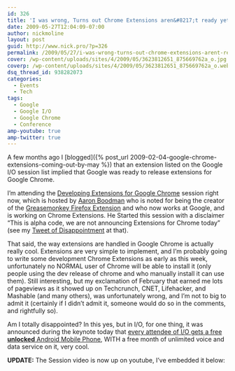 ```yaml
---
id: 326
title: 'I was wrong, Turns out Chrome Extensions aren&#8217;t ready yet'
date: 2009-05-27T12:04:09-07:00
author: nickmoline
layout: post
guid: http://www.nick.pro/?p=326
permalink: /2009/05/27/i-was-wrong-turns-out-chrome-extensions-arent-ready-yet/
cover: /wp-content/uploads/sites/4/2009/05/3623812651_875669762a_o.jpg
coverp: /wp-content/uploads/sites/4/2009/05/3623812651_875669762a_o.webp
dsq_thread_id: 938282073
categories:
  - Events
  - Tech
tags:
  - Google
  - Google I/O
  - Google Chrome
  - Conference
amp-youtube: true
amp-twitter: true
---
```

A few months ago I [blogged]({% post_url 2009-02-04-google-chrome-extensions-coming-out-by-may %}) that an extension listed on the Google I/O session list implied that Google was ready to release extensions for Google Chrome.

I&#8217;m attending the [Developing Extensions for Google Chrome](http://code.google.com/events/io/sessions/DevelopingExtensionsGoogleChrome.html) session right now, which is hosted by [Aaron Boodman](http://code.google.com/events/io/speakers.html#aa) who is noted for being the creator of the [Greasemonkey Firefox Extension](https://addons.mozilla.org/en-US/firefox/addon/748) and who now works at Google, and is working on Chrome Extensions. He Started this session with a disclaimer &#8220;This is alpha code, we are not announcing Extensions for Chrome today&#8221; (see my [Tweet of Disappointment](http://twitter.com/NickMoline/status/1938360780) at that).

<!--more-->

<amp-twitter width="375" height="472" layout="responsive" data-tweetid="1938360780"></amp-twitter>

That said, the way extensions are handled in Google Chrome is actually really cool. Extensions are very simple to implement, and I&#8217;m probably going to write some development Chrome Extensions as early as this week, unfortunately no NORMAL user of Chrome will be able to install it (only people using the dev release of chrome and who manually install it can use them). Still interesting, but my exclamation of February that earned me lots of pageviews as it showed up on Techcrunch, CNET, Lifehacker, and Mashable (and many others), was unfortunately wrong, and I&#8217;m not to big to admit it (certainly if I didn&#8217;t admit it, someone would do so in the comments, and rightfully so).

Am I totally disappointed? In this yes, but in I/O, for one thing, it was announced during the keynote today that [every attendee of I/O gets a free **unlocked** Android Mobile Phone](http://twitter.com/NickMoline/status/1938126329), WITH a free month of unlimited voice and data service on it, very cool.

<amp-twitter width="375" height="472" layout="responsive" data-tweetid="1938126329"></amp-twitter>

**UPDATE:** The Session video is now up on youtube, I&#8217;ve embedded it below:

<amp-youtube data-videoid="g03bcb70kFQ" layout="responsive" height="480" height="360"></amp-youtube>